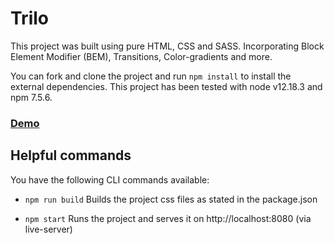 # Trilo
This project was built using pure HTML, CSS and SASS. Incorporating Block Element Modifier (BEM), Transitions, Color-gradients and more. 

You can fork and clone the project and run `npm install` to install the external dependencies.
This project has been tested with node v12.18.3 and npm 7.5.6.


### [Demo](https://papiyinks.github.io/trilo)

## Helpful commands

You have the following CLI commands available:

- `npm run build` Builds the project css files as stated in the package.json

- `npm start` Runs the project and serves it on http://localhost:8080 (via live-server)

